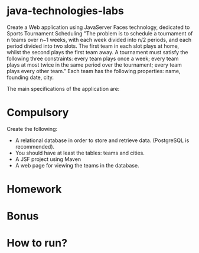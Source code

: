# java-technologies-labs
Create a Web application using JavaServer Faces technology, dedicated to Sports Tournament Scheduling
"The problem is to schedule a tournament of n teams over n−1 weeks, with each week divided into n/2 periods, and each period divided into two slots.
The first team in each slot plays at home, whilst the second plays the first team away.
A tournament must satisfy the following three constraints: every team plays once a week; every team plays at most twice in the same period over the tournament; every team plays every other team."
Each team has the following properties: name, founding date, city.

The main specifications of the application are:
# Compulsory
Create the following:

* A relational database in order to store and retrieve data. (PostgreSQL is recommended).
* You should have at least the tables: teams and cities.
* A JSF project using Maven
* A web page for viewing the teams in the database.

# Homework


# Bonus


# How to run?

